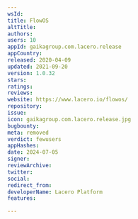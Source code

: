 ```yaml
---
wsId: 
title: FlowOS
altTitle: 
authors: 
users: 10
appId: gaikagroup.com.lacero.release
appCountry: 
released: 2020-04-09
updated: 2021-09-20
version: 1.0.32
stars: 
ratings: 
reviews: 
website: https://www.lacero.io/flowos/
repository: 
issue: 
icon: gaikagroup.com.lacero.release.jpg
bugbounty: 
meta: removed
verdict: fewusers
appHashes: 
date: 2024-07-05
signer: 
reviewArchive: 
twitter: 
social: 
redirect_from: 
developerName: Lacero Platform
features: 

---
```


